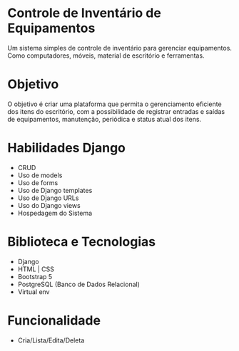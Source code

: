 # Controle de Inventário de Equipamentos 
Um sistema simples de controle de inventário para gerenciar equipamentos.
Como computadores, móveis, material de escritório e ferramentas.

# Objetivo
O objetivo é criar uma plataforma que permita o gerenciamento eficiente dos itens do
escritório, com a possibilidade de registrar entradas e saídas de equipamentos, manutenção, periódica e status atual dos itens.

# Habilidades Django
- CRUD
- Uso de models
- Uso de forms
- Uso de Django templates
- Uso de Django URLs
- Uso do Django views
- Hospedagem do Sistema 

# Biblioteca e Tecnologias 
- Django
- HTML | CSS
- Bootstrap 5
- PostgreSQL (Banco de Dados Relacional)
- Virtual env

# Funcionalidade
- Cria/Lista/Edita/Deleta
